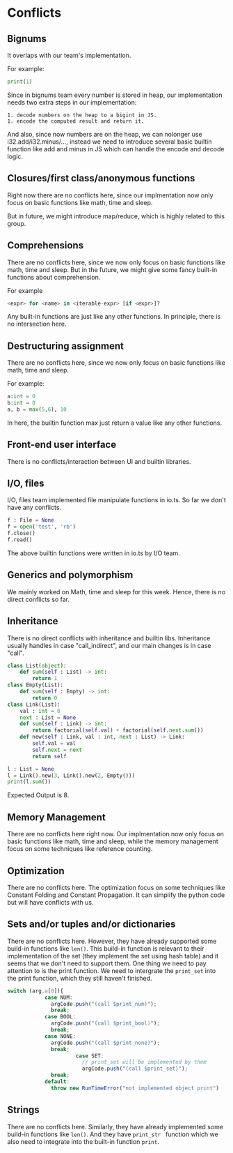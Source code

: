 # Conflicts

## Bignums

It overlaps with our team's implementation.

For example:

```python
print(1)
```

Since in bignums team every number is stored in heap, our implementation needs two extra steps in our implementation: 

	1. decode numbers on the heap to a bigint in JS.
	1. encode the computed result and return it.

And also, since now numbers are on the heap, we can nolonger use i32.add/i32.minus/..., instead we need to introduce several basic builtin function like add and minus in JS which can handle the encode and decode logic.

## Closures/first class/anonymous functions

Right now there are no conflicts here, since our implmentation now only focus on basic functions like math, time and sleep. 

But in future, we might introduce map/reduce, which is highly related to this group.

## Comprehensions

There are no conflicts here, since we now only focus on basic functions like math, time and sleep. But in the future, we might give some fancy built-in functions about comprehension.

For example

```python
<expr> for <name> in <iterable-expr> [if <expr>]?
```

Any built-in functions are just like any other functions. In principle, there is no intersection here.

## Destructuring assignment

There are no conflicts here, since we now only focus on basic functions like math, time and sleep.

For example:

```python
a:int = 0
b:int = 0
a, b = max(5,6), 10
```

In here, the builtin function max just return a value like any other functions.

## Front-end user interface
There is no conflicts/interaction between UI and builtin libraries.

## I/O, files

I/O, files team implemented file manipulate functions in io.ts. So far we don't have any conflicts. 

```python
f : File = None
f = open('test', 'rb')
f.close()
f.read()
```
The above builtin functions were written in io.ts by I/O team.

## Generics and polymorphism

We mainly worked on Math, time and sleep for this week. Hence, there is no direct conflicts so far. 

## Inheritance

There is no direct conflicts with inheritance and  builtin libs. Inheritance usually handles in case "call_indirect", and our main changes is in case "call".

```python
class List(object):
    def sum(self : List) -> int:
        return 1 
class Empty(List):
    def sum(self : Empty) -> int:
        return 0
class Link(List):
    val : int = 0
    next : List = None
    def sum(self : Link) -> int:
        return factorial(self.val) + factorial(self.next.sum())
    def new(self : Link, val : int, next : List) -> Link:
        self.val = val
        self.next = next
        return self

l : List = None
l = Link().new(3, Link().new(2, Empty()))
print(l.sum())
```

Expected Output is 8. 

## Memory Management

There are no conflicts here right now. Our implmentation now only focus on basic functions like math, time and sleep, while the memory management focus on some techniques like reference counting.

## Optimization

There are no conflicts here. The optimization focus on some techniques like Constant Folding and Constant Propagation. It can simplify the python code but will have conflicts with us.

## Sets and/or tuples and/or dictionaries

There are no conflicts here. However, they have already supported some build-in functions like `len()`. This build-in function is relevant to their implementation of the set (they implement the set using hash table) and it seems that we don't need to support them. One thing we need to pay attention to is the print function. We need to intergrate the `print_set` into the print function, which they still haven't finished.

```typescript
switch (arg.a[0]){
            case NUM:
              argCode.push("(call $print_num)");
              break;
            case BOOL:
              argCode.push("(call $print_bool)");
              break;
            case NONE:
              argCode.push("(call $print_none)");
              break;
					  case SET:
    					// print_set will be implemented by them
    					argCode.push("(call $print_set)");
              break;
            default:
              throw new RunTimeError("not implemented object print")
```



## Strings



There are no conflicts here. Similarly, they have already implemented some build-in functions like `len()`. And they have 	`print_str ` function which we also need to integrate into the built-in function `print`.

